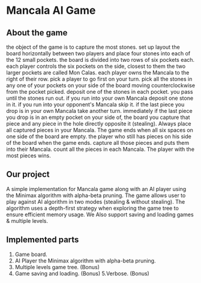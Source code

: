 # Mancala AI Game

## About the game

the object of the game is to capture the most stones. set up layout the board horizontally between two players and place four stones into each of the 12 small pockets. the board is divided into two rows of six pockets each. each player controls the six pockets on the side, closest to them the two larger pockets are called Mon Calas. each player owns the Mancala to the right of their row. pick a player to go first on your turn. pick all the stones in any one of your pockets on your side of the board moving counterclockwise from the pocket picked. deposit one of the stones in each pocket. you pass until the stones run out. if you run into your own Mancala deposit one stone in it. if you run into your opponent's Mancala skip it. if the last piece you drop is in your own Mancala take another turn. immediately if the last piece you drop is in an empty pocket on your side of, the board you capture that piece and any piece in the hole directly opposite it (stealing). Always place all captured pieces in your Mancala. The game ends when all six spaces on one side of the board are empty. the player who still has pieces on his side of the board when the game ends. capture all those pieces and puts them into their Mancala. count all the pieces in each Mancala. The player with the most pieces wins.

## Our project

A simple implementation for Mancala game along with an AI player using the Minimax algorithm with alpha-beta pruning. The game allows user to play against AI algorithm in two modes (stealing & without stealing). The algorithm uses a depth-first strategy when exploring the game tree to ensure efficient memory usage. We Also support saving and loading games & multiple levels.

## Implemented parts

1. Game board.
2. AI Player the Minimax algorithm with alpha-beta pruning.
3. Multiple levels game tree. (Bonus)
4. Game saving and loading. (Bonus)
5.Verbose. (Bonus)


